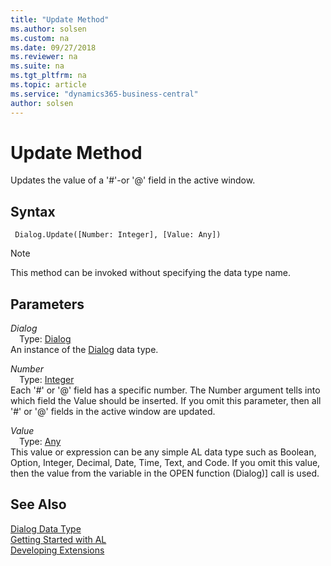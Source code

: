 ```yaml
---
title: "Update Method"
ms.author: solsen
ms.custom: na
ms.date: 09/27/2018
ms.reviewer: na
ms.suite: na
ms.tgt_pltfrm: na
ms.topic: article
ms.service: "dynamics365-business-central"
author: solsen
---
```

[//]: # (START>DO_NOT_EDIT)
[//]: # (IMPORTANT:Do not edit any of the content between here and the END>DO_NOT_EDIT.)
[//]: # (Any modifications should be made in the .resx files in the ModernDev repo.)
# Update Method
Updates the value of a '#'-or '@' field in the active window.

## Syntax
```
 Dialog.Update([Number: Integer], [Value: Any])
```
> [!NOTE]  
> This method can be invoked without specifying the data type name.  
## Parameters
*Dialog*  
&emsp;Type: [Dialog](dialog-data-type.md)  
An instance of the [Dialog](dialog-data-type.md) data type.  

*Number*  
&emsp;Type: [Integer](integer-data-type.md)  
Each '#' or '@' field has a specific number. The Number argument tells into which field the Value should be inserted. If you omit this parameter, then all '#' or '@' fields in the active window are updated.
        
*Value*  
&emsp;Type: [Any](any-data-type.md)  
This value or expression can be any simple AL data type such as Boolean, Option, Integer, Decimal, Date, Time, Text, and Code. If you omit this value, then the value from the variable in the OPEN function (Dialog)] call is used.  



[//]: # (IMPORTANT: END>DO_NOT_EDIT)



## See Also
[Dialog Data Type](dialog-data-type.md)  
[Getting Started with AL](../devenv-get-started.md)  
[Developing Extensions](../devenv-dev-overview.md)